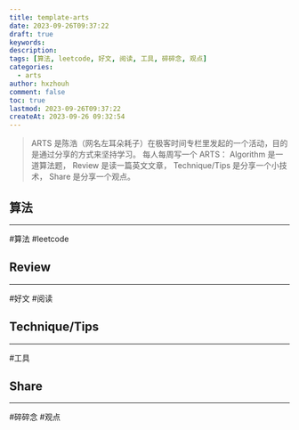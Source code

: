 ```yaml
---
title: template-arts
date: 2023-09-26T09:37:22
draft: true
keywords: 
description: 
tags: [算法, leetcode, 好文, 阅读, 工具, 碎碎念, 观点]
categories:
  - arts
author: hxzhouh
comment: false
toc: true
lastmod: 2023-09-26T09:37:22
createAt: 2023-09-26 09:32:54
---
```


>ARTS 是陈浩（网名左耳朵耗子）在极客时间专栏里发起的一个活动，目的是通过分享的方式来坚持学习。 每人每周写一个 ARTS： Algorithm 是一道算法题， Review 是读一篇英文文章， Technique/Tips 是分享一个小技术， Share 是分享一个观点。

<!-- more -->

## 算法
---
#算法 #leetcode

## Review
---
#好文 #阅读

## Technique/Tips
---
#工具  

## Share
---
#碎碎念 #观点

